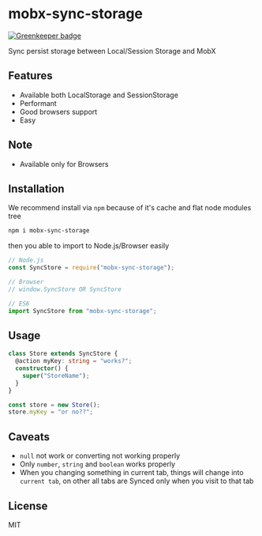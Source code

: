 # mobx-sync-storage

[![Greenkeeper badge](https://badges.greenkeeper.io/dalisoft/mobx-sync-storage.svg)](https://greenkeeper.io/)

Sync persist storage between Local/Session Storage and MobX

## Features

- Available both LocalStorage and SessionStorage
- Performant
- Good browsers support
- Easy

## Note

- Available only for Browsers

## Installation

We recommend install via `npm` because of it's cache and flat node modules tree

```bash
npm i mobx-sync-storage
```

then you able to import to Node.js/Browser easily

```js
// Node.js
const SyncStore = require("mobx-sync-storage");

// Browser
// window.SyncStore OR SyncStore

// ES6
import SyncStore from "mobx-sync-storage";
```

## Usage

```ts
class Store extends SyncStore {
  @action myKey: string = "works?";
  constructor() {
    super("StoreName");
  }
}

const store = new Store();
store.myKey = "or no??";
```

## Caveats

- `null` not work or converting not working properly
- Only `number`, `string` and `boolean` works properly
- When you changing something in current tab, things will change into `current tab`, on other all tabs are Synced only when you visit to that tab

## License

MIT
